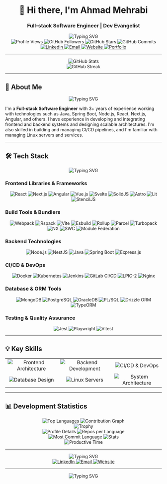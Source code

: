 # <div align="center">👋 Hi there, I'm Ahmad Mehrabi</div>
<div align="center">
  <h3>Full-stack Software Engineer | Dev Evangelist</h3>
  
  <img src="https://readme-typing-svg.herokuapp.com?font=Fira+Code&pause=1000&color=2D9EF7&center=true&vCenter=true&width=600&lines=Full-stack+Software+Engineer;Dev+Evangelist;Tech+Enthusiast" alt="Typing SVG" />
</div>

<div align="center">
  <img src="https://img.shields.io/badge/Profile%20Views-0A0A0A?style=flat-square&logo=github&logoColor=white" alt="Profile Views" />
  <img src="https://img.shields.io/github/followers/mehrabix?label=Followers&style=flat-square&logo=github&logoColor=white" alt="GitHub Followers" />
  <img src="https://img.shields.io/github/stars/mehrabix?label=Stars&style=flat-square&logo=github&logoColor=white" alt="GitHub Stars" />
  <img src="https://img.shields.io/badge/Commits-0A0A0A?style=flat-square&logo=github&logoColor=white" alt="GitHub Commits" />
</div>

<div align="center">
  <a href="https://www.linkedin.com/in/mehrabix">
    <img src="https://img.shields.io/badge/LinkedIn-0077B5?style=flat-square&logo=linkedin&logoColor=white" alt="LinkedIn" />
  </a>
  <a href="mailto:mehrabi@post.com">
    <img src="https://img.shields.io/badge/Email-D14836?style=flat-square&logo=gmail&logoColor=white" alt="Email" />
  </a>
  <a href="https://mehrabix.dev">
    <img src="https://img.shields.io/badge/Website-2D9EF7?style=flat-square&logo=firefox&logoColor=white" alt="Website" />
  </a>
  <a href="https://mehrabix.github.io/portfolio/">
    <img src="https://img.shields.io/badge/Portfolio-2D9EF7?style=flat-square&logo=react&logoColor=white" alt="Portfolio" />
  </a>
</div>

---

<div align="center">
  <img src="https://github-readme-stats.vercel.app/api?username=mehrabix&show_icons=true&theme=radical&hide_border=true&include_all_commits=true&count_private=true" alt="GitHub Stats" />
</div>

<div align="center">
  <img src="https://streak-stats.demolab.com?user=mehrabix&theme=radical&hide_border=true&date_format=M%20j%5B%2C%20Y%5D" alt="GitHub Streak" />
</div>

---

## 🚀 About Me

<div align="center">
  <img src="https://readme-typing-svg.herokuapp.com?font=Fira+Code&pause=1000&color=2D9EF7&center=true&vCenter=true&width=600&lines=Building+scalable+applications;Creating+beautiful+user+interfaces;Optimizing+performance" alt="Typing SVG" />
</div>

I'm a **Full-stack Software Engineer** with 3+ years of experience working with technologies such as Java, Spring Boot, Node.js, React, Next.js, Angular, and others. I have experience in developing and integrating frontend and backend systems and designing scalable architectures. I'm also skilled in building and managing CI/CD pipelines, and I'm familiar with managing Linux servers and services.

---

## 🛠️ Tech Stack

<div align="center">
  <img src="https://readme-typing-svg.herokuapp.com?font=Fira+Code&pause=1000&color=2D9EF7&center=true&vCenter=true&width=600&lines=Frontend+Technologies;Backend+Technologies;DevOps+Tools;Database+Systems" alt="Typing SVG" />
</div>

### Frontend Libraries & Frameworks
<div align="center">
  <img src="https://img.shields.io/badge/React-61DAFB?style=flat-square&logo=react&logoColor=black" alt="React" />
  <img src="https://img.shields.io/badge/Next.js-000000?style=flat-square&logo=nextdotjs&logoColor=white" alt="Next.js" />
  <img src="https://img.shields.io/badge/Angular-DD0031?style=flat-square&logo=angular&logoColor=white" alt="Angular" />
  <img src="https://img.shields.io/badge/Vue.js-4FC08D?style=flat-square&logo=vue.js&logoColor=white" alt="Vue.js" />
  <img src="https://img.shields.io/badge/Svelte-FF3E00?style=flat-square&logo=svelte&logoColor=white" alt="Svelte" />
  <img src="https://img.shields.io/badge/SolidJS-2C4F7C?style=flat-square&logo=solid&logoColor=white" alt="SolidJS" />
  <img src="https://img.shields.io/badge/Astro-FF5A03?style=flat-square&logo=astro&logoColor=white" alt="Astro" />
  <img src="https://img.shields.io/badge/Lit-324FFF?style=flat-square&logo=lit&logoColor=white" alt="Lit" />
  <img src="https://img.shields.io/badge/StencilJS-FF3E00?style=flat-square&logo=stencil&logoColor=white" alt="StencilJS" />
</div>

### Build Tools & Bundlers
<div align="center">
  <img src="https://img.shields.io/badge/Webpack-8DD6F9?logo=webpack&logoColor=black" alt="Webpack" />
  <img src="https://img.shields.io/badge/Rspack-FECC00?logo=rspack&logoColor=black" alt="Rspack" />
  <img src="https://img.shields.io/badge/Vite-646CFF?logo=vite&logoColor=white" alt="Vite" />
  <img src="https://img.shields.io/badge/Esbuild-FFCF00?logo=esbuild&logoColor=black" alt="Esbuild" />
  <img src="https://img.shields.io/badge/Rollup-EC4A3F?logo=rollup.js&logoColor=white" alt="Rollup" />
  <img src="https://img.shields.io/badge/Parcel-FFCC00?logo=parcel&logoColor=black" alt="Parcel" />
  <img src="https://img.shields.io/badge/Turbopack-000000?logo=vercel&logoColor=white" alt="Turbopack" />
  <img src="https://img.shields.io/badge/NX-143055?logo=nx&logoColor=white" alt="NX" />
  <img src="https://img.shields.io/badge/SWC-FB5C00?logo=rust&logoColor=white" alt="SWC" />
  <img src="https://img.shields.io/badge/Module%20Federation-FF6C37?logo=webpack&logoColor=white" alt="Module Federation" />
</div>

### Backend Technologies
<div align="center">
  <img src="https://img.shields.io/badge/Node.js-339933?logo=node.js&logoColor=white" alt="Node.js" />
  <img src="https://img.shields.io/badge/NestJS-E0234E?logo=nestjs&logoColor=white" alt="NestJS" />
  <img src="https://img.shields.io/badge/Java-007396?logo=java&logoColor=white" alt="Java" />
  <img src="https://img.shields.io/badge/Spring%20Boot-6DB33F?logo=spring&logoColor=white" alt="Spring Boot" />
  <img src="https://img.shields.io/badge/Express-000000?logo=express&logoColor=white" alt="Express.js" />
</div>

### CI/CD & DevOps
<div align="center">
  <img src="https://img.shields.io/badge/Docker-2496ED?logo=docker&logoColor=white" alt="Docker" />
  <img src="https://img.shields.io/badge/Kubernetes-326CE5?logo=kubernetes&logoColor=white" alt="Kubernetes" />
  <img src="https://img.shields.io/badge/Jenkins-D24939?logo=jenkins&logoColor=white" alt="Jenkins" />
  <img src="https://img.shields.io/badge/GitLab%20CI-330F63?logo=gitlab&logoColor=white" alt="GitLab CI/CD" />
  <img src="https://img.shields.io/badge/LPIC-2-6C6C6C?logo=lpi&logoColor=white" alt="LPIC-2" />
  <img src="https://img.shields.io/badge/Nginx-009639?logo=nginx&logoColor=white" alt="Nginx" />
</div>

### Database & ORM Tools
<div align="center">
  <img src="https://img.shields.io/badge/MongoDB-47A248?logo=mongodb&logoColor=white" alt="MongoDB" />
  <img src="https://img.shields.io/badge/PostgreSQL-336791?logo=postgresql&logoColor=white" alt="PostgreSQL" />
  <img src="https://img.shields.io/badge/OracleDB-F80000?logo=oracle&logoColor=white" alt="OracleDB" />
  <img src="https://img.shields.io/badge/PL%2FSQL-F80000?logo=oracle&logoColor=white" alt="PL/SQL" />
  <img src="https://img.shields.io/badge/Drizzle-4F8BFA?logo=drizzle&logoColor=white" alt="Drizzle ORM" />
  <img src="https://img.shields.io/badge/TypeORM-E86B5A?logo=typeorm&logoColor=white" alt="TypeORM" />
</div>

### Testing & Quality Assurance
<div align="center">
  <img src="https://img.shields.io/badge/Jest-000000?logo=jest&logoColor=white" alt="Jest" />
  <img src="https://img.shields.io/badge/Playwright-2B3A3A?logo=playwright&logoColor=white" alt="Playwright" />
  <img src="https://img.shields.io/badge/Vitest-6F57FF?logo=vitest&logoColor=white" alt="Vitest" />
</div>

---

## 💡 Key Skills

<div align="center">
  <table>
    <tr>
      <td align="center">
        <img src="https://img.shields.io/badge/Frontend%20Architecture-61DAFB?style=flat-square&logo=react&logoColor=black" alt="Frontend Architecture" />
      </td>
      <td align="center">
        <img src="https://img.shields.io/badge/Backend%20Development-339933?style=flat-square&logo=node.js&logoColor=white" alt="Backend Development" />
      </td>
      <td align="center">
        <img src="https://img.shields.io/badge/CI%2FCD%20%26%20DevOps-2496ED?style=flat-square&logo=docker&logoColor=white" alt="CI/CD & DevOps" />
      </td>
    </tr>
    <tr>
      <td align="center">
        <img src="https://img.shields.io/badge/Database%20Design-47A248?style=flat-square&logo=mongodb&logoColor=white" alt="Database Design" />
      </td>
      <td align="center">
        <img src="https://img.shields.io/badge/Linux%20Servers-009639?style=flat-square&logo=nginx&logoColor=white" alt="Linux Servers" />
      </td>
      <td align="center">
        <img src="https://img.shields.io/badge/System%20Architecture-6DB33F?style=flat-square&logo=spring&logoColor=white" alt="System Architecture" />
      </td>
    </tr>
  </table>
</div>

---

## 📊 Development Statistics

<div align="center">
  <img src="https://github-readme-stats.vercel.app/api/top-langs/?username=mehrabix&layout=compact&theme=radical&hide_border=true" alt="Top Languages" />
  <img src="https://github-readme-activity-graph.vercel.app/graph?username=mehrabix&theme=radical&hide_border=true" alt="Contribution Graph" />
</div>

<div align="center">
  <img src="https://github-profile-trophy.vercel.app/?username=mehrabix&theme=radical&no-frame=true&column=7&margin-w=15&margin-h=15" alt="Trophy" />
</div>

<div align="center">
  <img src="https://github-profile-summary-cards.vercel.app/api/cards/profile-details?username=mehrabix&theme=radical" alt="Profile Details" />
  <img src="https://github-profile-summary-cards.vercel.app/api/cards/repos-per-language?username=mehrabix&theme=radical" alt="Repos per Language" />
</div>

<div align="center">
  <img src="https://github-profile-summary-cards.vercel.app/api/cards/most-commit-language?username=mehrabix&theme=radical" alt="Most Commit Language" />
  <img src="https://github-profile-summary-cards.vercel.app/api/cards/stats?username=mehrabix&theme=radical" alt="Stats" />
</div>

<div align="center">
  <img src="https://github-profile-summary-cards.vercel.app/api/cards/productive-time?username=mehrabix&theme=radical&utcOffset=8" alt="Productive Time" />
</div>

---

<div align="center">
  <img src="https://readme-typing-svg.herokuapp.com?font=Fira+Code&pause=1000&color=2D9EF7&center=true&vCenter=true&width=600&lines=Let's+connect+and+create+something+amazing!;Feel+free+to+reach+out+for+any+questions" alt="Typing SVG" />
</div>

<div align="center">
  <a href="https://www.linkedin.com/in/mehrabix">
    <img src="https://img.shields.io/badge/LinkedIn-0077B5?style=for-the-badge&logo=linkedin&logoColor=white" alt="LinkedIn" />
  </a>
  <a href="mailto:mehrabi@post.com">
    <img src="https://img.shields.io/badge/Email-D14836?style=for-the-badge&logo=gmail&logoColor=white" alt="Email" />
  </a>
  <a href="https://mehrabix.dev">
    <img src="https://img.shields.io/badge/Website-2D9EF7?style=for-the-badge&logo=firefox&logoColor=white" alt="Website" />
  </a>
</div>

---

<div align="center">
  <img src="https://readme-typing-svg.herokuapp.com?font=Fira+Code&pause=1000&color=2D9EF7&center=true&vCenter=true&width=600&lines=Thanks+for+visiting+my+profile!;Feel+free+to+star+my+repositories" alt="Typing SVG" />
</div>
